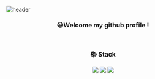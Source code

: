 ![header](https://capsule-render.vercel.app/api?type=Rect&text=Welcome!&color=6E6E6E&fontColor=ffffff&height=150&fontSize=65&section=header)
<div align="center">
  <h3>😆Welcome my github profile !</h3><br>
  <h3>📚 Stack </h3>
  <img src="https://img.shields.io/badge/HTML5-E34F26?style=flat&logo=HTML5&logoColor=white"/>
  <img src="https://img.shields.io/badge/CSS3-1572B6?style=flat&logo=CSS3&logoColor=white" />
  <img src="https://img.shields.io/badge/JavaScript-F7DF1E?style=flat&logo=JavaScript&logoColor=white"/>
</div>
  
